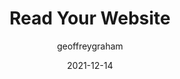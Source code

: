 ---
author: geoffreygraham
date: 2021-12-14
draft: true
publisher: css
tags:
  - user-experience
  - meta
target_url: https://css-tricks.com/read-your-website/
title: Read Your Website
---